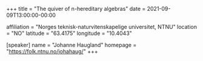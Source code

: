 +++
title = "The quiver of n-hereditary algebras"
date = 2021-09-09T13:00:00-00:00

affiliation = "Norges teknisk-naturvitenskapelige universitet, NTNU"
location = "NO"
latitude = "63.4175"
longitude = "10.4043"

[speaker]
  name = "Johanne Haugland"
  homepage = "https://folk.ntnu.no/johahaug/"
+++
